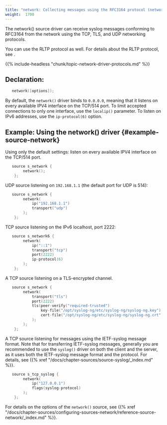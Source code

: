 ```yaml
---
title: "network: Collecting messages using the RFC3164 protocol (network() driver)"
weight:  1700
---
```

<!-- DISCLAIMER: This file is based on the syslog-ng Open Source Edition documentation https://github.com/balabit/syslog-ng-ose-guides/commit/2f4a52ee61d1ea9ad27cb4f3168b95408fddfdf2 and is used under the terms of The syslog-ng Open Source Edition Documentation License. The file has been modified by Axoflow. -->

The network() source driver can receive syslog messages conforming to RFC3164 from the network using the TCP, TLS, and UDP networking protocols.

You can use the RLTP protocol as well. For details about the RLTP protocol, see <span></span>.

{{% include-headless "chunk/topic-network-driver-protocols.md" %}}


## Declaration:

```c
   network([options]);
```


By default, the `network()` driver binds to `0.0.0.0`, meaning that it listens on every available IPV4 interface on the TCP/514 port. To limit accepted connections to only one interface, use the `localip()` parameter. To listen on IPv6 addresses, use the `ip-protocol(6)` option.


## Example: Using the network() driver {#example-source-network}

Using only the default settings: listen on every available IPV4 interface on the TCP/514 port.

```c
   source s_network {
        network();
    };
```

UDP source listening on `192.168.1.1` (the default port for UDP is 514):

```c
   source s_network {
        network(
            ip("192.168.1.1")
            transport("udp")
        );
    };
```

TCP source listening on the IPv6 localhost, port 2222:

```c
   source s_network6 {
        network(
            ip("::1")
            transport("tcp")
            port(2222)
            ip-protocol(6)
        );
    };
```

A TCP source listening on a TLS-encrypted channel.

```c
   source s_network {
        network(
            transport("tls")
            port(2222)
            tls(peer-verify("required-trusted")
                key-file("/opt/syslog-ng/etc/syslog-ng/syslog-ng.key")
                cert-file("/opt/syslog-ng/etc/syslog-ng/syslog-ng.crt")
            );
        );
    };
```

A TCP source listening for messages using the IETF-syslog message format. Note that for transferring IETF-syslog messages, generally you are recommended to use the `syslog()` driver on both the client and the server, as it uses both the IETF-syslog message format and the protocol. For details, see {{% xref "/docs/chapter-sources/source-syslog/_index.md" %}}.

```c
   source s_tcp_syslog {
        network(
            ip("127.0.0.1")
            flags(syslog-protocol)
        );
    };
```


For details on the options of the `network()` source, see {{% xref "/docs/chapter-sources/configuring-sources-network/reference-source-network/_index.md" %}}.
